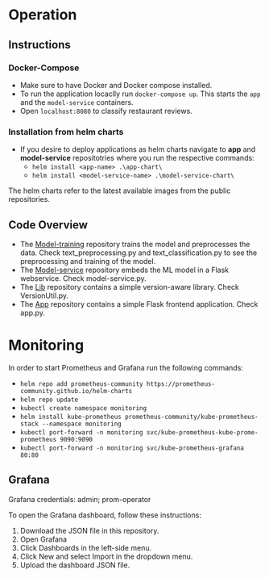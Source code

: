 # Operation

## Instructions
### Docker-Compose
- Make sure to have Docker and Docker compose installed.
- To run the application locaclly run `docker-compose up`. This starts the `app` and the `model-service` containers. 
- Open `localhost:8080` to classify restaurant reviews.

### Installation from helm charts
- If you desire to deploy applications as helm charts navigate to **app** and **model-service** repositotries where you run the respective commands:
    - `helm install <app-name> .\app-chart\`
    - `helm install <model-service-name> .\model-service-chart\`

The helm charts refer to the latest available images from the public repositories.

## Code Overview
- The [Model-training](https://github.com/remla23-team09/model-training/tree/main) repository trains the model and preprocesses the data. Check text_preprocessing.py and text_classification.py to see the preprocessing and training of the model. 
- The [Model-service](https://github.com/remla23-team09/model-service) repository embeds the ML model in a Flask webservice. Check model-service.py.
- The [Lib](https://github.com/remla23-team09/lib) repository contains a simple version-aware library. Check VersionUtil.py.
- The [App](https://github.com/remla23-team09/app) repository contains a simple Flask frontend application. Check app.py. 


# Monitoring
In order to start Prometheus and Grafana run the following commands:

- `helm repo add prometheus-community https://prometheus-community.github.io/helm-charts`
- `helm repo update`
- `kubectl create namespace monitoring`
- `helm install kube-prometheus prometheus-community/kube-prometheus-stack --namespace monitoring`
- `kubectl port-forward -n monitoring svc/kube-prometheus-kube-prome-prometheus 9090:9090`
- `kubectl port-forward -n monitoring svc/kube-prometheus-grafana 80:80`

## Grafana
Grafana credentials: admin; prom-operator

To open the Grafana dashboard, follow these instructions:
1. Download the JSON file in this repository.
2. Open Grafana
3. Click Dashboards in the left-side menu.
4. Click New and select Import in the dropdown menu.
4. Upload the dashboard JSON file. 

